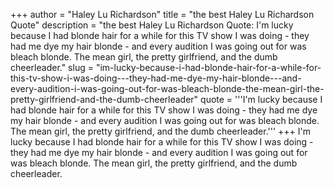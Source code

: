 +++
author = "Haley Lu Richardson"
title = "the best Haley Lu Richardson Quote"
description = "the best Haley Lu Richardson Quote: I'm lucky because I had blonde hair for a while for this TV show I was doing - they had me dye my hair blonde - and every audition I was going out for was bleach blonde. The mean girl, the pretty girlfriend, and the dumb cheerleader."
slug = "im-lucky-because-i-had-blonde-hair-for-a-while-for-this-tv-show-i-was-doing---they-had-me-dye-my-hair-blonde---and-every-audition-i-was-going-out-for-was-bleach-blonde-the-mean-girl-the-pretty-girlfriend-and-the-dumb-cheerleader"
quote = '''I'm lucky because I had blonde hair for a while for this TV show I was doing - they had me dye my hair blonde - and every audition I was going out for was bleach blonde. The mean girl, the pretty girlfriend, and the dumb cheerleader.'''
+++
I'm lucky because I had blonde hair for a while for this TV show I was doing - they had me dye my hair blonde - and every audition I was going out for was bleach blonde. The mean girl, the pretty girlfriend, and the dumb cheerleader.
